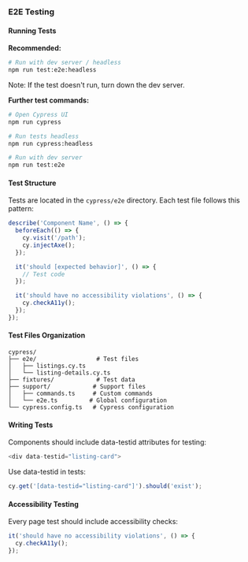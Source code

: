 ### E2E Testing

#### Running Tests

**Recommended:**
```bash
# Run with dev server / headless
npm run test:e2e:headless
```
Note: If the test doesn't run, turn down the dev server.

**Further test commands:**
```bash
# Open Cypress UI
npm run cypress

# Run tests headless
npm run cypress:headless

# Run with dev server
npm run test:e2e
```

#### Test Structure

Tests are located in the `cypress/e2e` directory. Each test file follows this pattern:
```typescript
describe('Component Name', () => {
  beforeEach(() => {
    cy.visit('/path');
    cy.injectAxe();
  });

  it('should [expected behavior]', () => {
    // Test code
  });

  it('should have no accessibility violations', () => {
    cy.checkA11y();
  });
});
```

#### Test Files Organization
```
cypress/
├── e2e/                 # Test files
│   ├── listings.cy.ts
│   └── listing-details.cy.ts
├── fixtures/            # Test data
├── support/            # Support files
│   ├── commands.ts     # Custom commands
│   └── e2e.ts         # Global configuration
└── cypress.config.ts   # Cypress configuration
```

#### Writing Tests

Components should include data-testid attributes for testing:
```typescript
<div data-testid="listing-card">
```

Use data-testid in tests:
```typescript
cy.get('[data-testid="listing-card"]').should('exist');
```

#### Accessibility Testing

Every page test should include accessibility checks:
```typescript
it('should have no accessibility violations', () => {
  cy.checkA11y();
});
```
